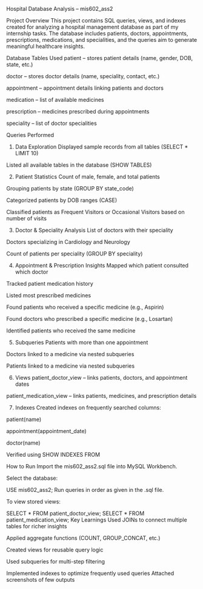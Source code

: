 Hospital Database Analysis – mis602_ass2



Project Overview
This project contains SQL queries, views, and indexes created for analyzing a hospital management database as part of my internship tasks.
The database includes patients, doctors, appointments, prescriptions, medications, and specialities, and the queries aim to generate meaningful healthcare insights.

Database Tables Used
patient – stores patient details (name, gender, DOB, state, etc.)

doctor – stores doctor details (name, speciality, contact, etc.)

appointment – appointment details linking patients and doctors

medication – list of available medicines

prescription – medicines prescribed during appointments

speciality – list of doctor specialities

Queries Performed
1. Data Exploration
Displayed sample records from all tables (SELECT * LIMIT 10)

Listed all available tables in the database (SHOW TABLES)

2. Patient Statistics
Count of male, female, and total patients

Grouping patients by state (GROUP BY state_code)

Categorized patients by DOB ranges (CASE)

Classified patients as Frequent Visitors or Occasional Visitors based on number of visits

3. Doctor & Speciality Analysis
List of doctors with their speciality

Doctors specializing in Cardiology and Neurology

Count of patients per speciality (GROUP BY speciality)

4. Appointment & Prescription Insights
Mapped which patient consulted which doctor

Tracked patient medication history

Listed most prescribed medicines

Found patients who received a specific medicine (e.g., Aspirin)

Found doctors who prescribed a specific medicine (e.g., Losartan)

Identified patients who received the same medicine

5. Subqueries
Patients with more than one appointment

Doctors linked to a medicine via nested subqueries

Patients linked to a medicine via nested subqueries

6. Views
patient_doctor_view – links patients, doctors, and appointment dates

patient_medication_view – links patients, medicines, and prescription details

7. Indexes
Created indexes on frequently searched columns:

patient(name)

appointment(appointment_date)

doctor(name)

Verified using SHOW INDEXES FROM <table>

 How to Run
Import the mis602_ass2.sql file into MySQL Workbench.

Select the database:


USE mis602_ass2;
Run queries in order as given in the .sql file.

To view stored views:


SELECT * FROM patient_doctor_view;
SELECT * FROM patient_medication_view;
Key Learnings
Used JOINs to connect multiple tables for richer insights

Applied aggregate functions (COUNT, GROUP_CONCAT, etc.)

Created views for reusable query logic

Used subqueries for multi-step filtering

Implemented indexes to optimize frequently used queries 
Attached screenshots of few outputs
